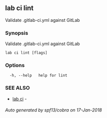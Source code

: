 ## lab ci lint

Validate .gitlab-ci.yml against GitLab

### Synopsis


Validate .gitlab-ci.yml against GitLab

```
lab ci lint [flags]
```

### Options

```
  -h, --help   help for lint
```

### SEE ALSO
* [lab ci](lab_ci.md)	 - 

###### Auto generated by spf13/cobra on 17-Jan-2018
